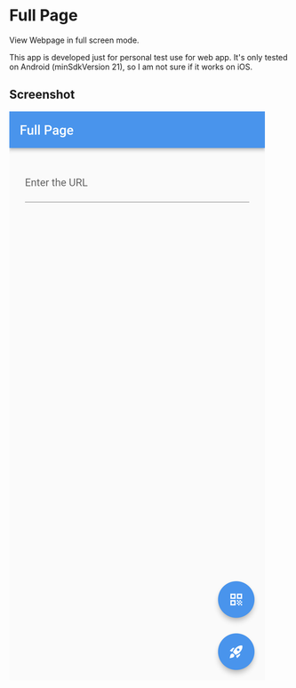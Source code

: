# Full Page

View Webpage in full screen mode. 

This app is developed just for personal test use for web app. It's only tested on Android (minSdkVersion 21), so I am not sure if it works on iOS. 

## Screenshot

![Preview](./docs/preview.png)